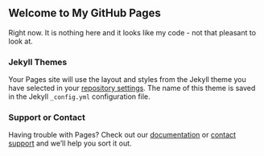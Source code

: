 ## Welcome to My GitHub Pages

Right now. It is nothing here and it looks like my code - not that pleasant to look at.  


### Jekyll Themes

Your Pages site will use the layout and styles from the Jekyll theme you have selected in your [repository settings](https://github.com/sfpacman/sfpacman.github.io/settings). The name of this theme is saved in the Jekyll `_config.yml` configuration file.

### Support or Contact

Having trouble with Pages? Check out our [documentation](https://help.github.com/categories/github-pages-basics/) or [contact support](https://github.com/contact) and we’ll help you sort it out.
